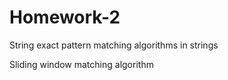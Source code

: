 # Homework-2
String exact pattern matching algorithms in strings

Sliding window matching algorithm 
  
